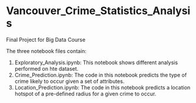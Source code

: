 # Vancouver_Crime_Statistics_Analysis

Final Project for Big Data Course

The three notebook files contain:
1. Exploratory_Analysis.ipynb: This notebook shows different analysis performed on hte dataset.
2. Crime_Prediction.ipynb: The code in this notebook predicts the type of crime likely to occur given a set of attributes.
3. Location_Prediction.ipynb: The code in this notebook predicts a location hotspot of a pre-defined radius for a given crime to occur.
